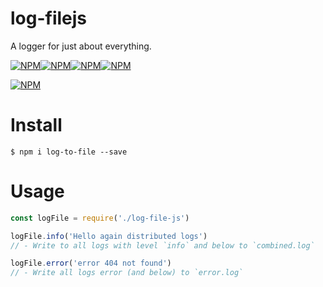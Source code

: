 # log-filejs

A logger for just about everything.

[![NPM](https://img.shields.io/npm/v/log-filejs.svg?style=flat-square)](https://nodei.co/npm/log-filejs/)[![NPM](https://img.shields.io/npm/dm/log-filejs.svg?style=flat-square)](https://nodei.co/npm/log-filejs/)[![NPM](https://img.shields.io/travis/log-filejs/log-filejs/master.svg?style=flat-square)](https://nodei.co/npm/log-filejs/)[![NPM](https://img.shields.io/david/log-filejs/log-filejs.svg?style=flat-square)](https://nodei.co/npm/log-filejs/)

[![NPM](https://nodei.co/npm/log-filejs.png)](https://nodei.co/npm/log-filejs/)

# Install

```console
$ npm i log-to-file --save
```

# Usage

```js
const logFile = require('./log-file-js')

logFile.info('Hello again distributed logs')
// - Write to all logs with level `info` and below to `combined.log` 

logFile.error('error 404 not found')
// - Write all logs error (and below) to `error.log`
```
